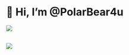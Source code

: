 <h1 align="left">👋 Hi, I’m @PolarBear4u</h1>

<p>
  <img align="left" src="https://komarev.com/ghpvc/?username=PolarBear4u&color=red" />
</p>

<br />

<!-- <h3 align="left">Python, Dart, Java and C++ Developer</h3> -->

<!-- **About me**
- 👀 I’m interested in: coding, cgi, anime, basketball, piano, guitar
- 🌱 I’m currently learning: opengl, machine learning
- 💞️ I’m looking to collaborate on: discord-bot (private repo xD)
- 📫 How to reach me: PolarBear4u#7025 (Discord) -->

<!-- **For contact you can also join my discord server:**
</a>
  <a href="https://discord.gg/XVpP739fZ5">
  <img align="center" alt="PolarBear4u's Discord Server" width="21px" src="https://raw.githubusercontent.com/PolarBear4u/PolarBear4u/main/assets/discord-round.svg" />
</a> -->

<br />

<p>
  <img align="left" src="https://github-readme-stats.vercel.app/api?username=PolarBear4u&count_private=true&show_icons=true&bg_color=30,e96443,904e95&title_color=fff&text_color=fff&icon_color=fcec03" />
</p>











